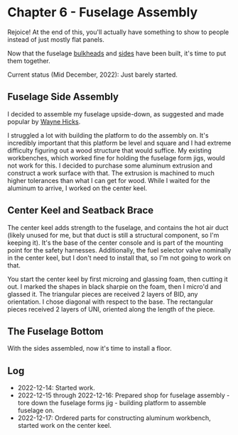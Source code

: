 # Chapter 6 - Fuselage Assembly

Rejoice! At the end of this, you'll actually have something to show to people instead of just mostly flat panels.

Now that the fuselage [bulkheads](chapter_4.md) and [sides](chapter_5.md) have been built, it's time to put them together.

Current status (Mid December, 2022): Just barely started.

## Fuselage Side Assembly

I decided to assemble my fuselage upside-down, as suggested and made popular by [Wayne Hicks](https://ez.canardaircraft.com/www.ez.org/pages/waynehicks/chapter_06.html).

I struggled a lot with building the platform to do the assembly on. It's incredibly important that this platform be level and square and I had extreme difficulty figuring out a wood structure that would suffice. My existing workbenches, which worked fine for holding the fuselage form jigs, would not work for this. I decided to purchase some aluminum extrusion and construct a work surface with that. The extrusion is machined to much higher tolerances than what I can get for wood. While I waited for the aluminum to arrive, I worked on the center keel.

## Center Keel and Seatback Brace

The center keel adds strength to the fuselage, and contains the hot air duct (likely unused for me, but that duct is still a structural component, so I'm keeping it). It's the base of the center console and is part of the mounting point for the safety harnesses. Additionally, the fuel selector valve nominally in the center keel, but I don't need to install that, so I'm not going to work on that.

You start the center keel by first microing and glassing foam, then cutting it out. I marked the shapes in black sharpie on the foam, then I micro'd and glassed it. The triangular pieces are received 2 layers of BID, any orientation. I chose diagonal with respect to the base. The rectangular pieces received 2 layers of UNI, oriented along the length of the piece.

## The Fuselage Bottom

With the sides assembled, now it's time to install a floor.

## Log

- 2022-12-14: Started work.
- 2022-12-15 through 2022-12-16: Prepared shop for fuselage assembly - tore down the fuselage forms jig - building platform to assemble fuselage on.
- 2022-12-17: Ordered parts for constructing aluminum workbench, started work on the center keel.

